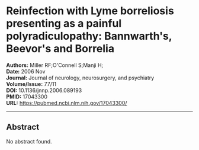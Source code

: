 # Reinfection with Lyme borreliosis presenting as a painful polyradiculopathy: Bannwarth's, Beevor's and Borrelia

**Authors:** Miller RF;O'Connell S;Manji H;  
**Date:** 2006 Nov  
**Journal:** Journal of neurology, neurosurgery, and psychiatry  
**Volume/Issue:** 77/11  
**DOI:** 10.1136/jnnp.2006.089193  
**PMID:** 17043300  
**URL:** https://pubmed.ncbi.nlm.nih.gov/17043300/

---

## Abstract

No abstract found.
